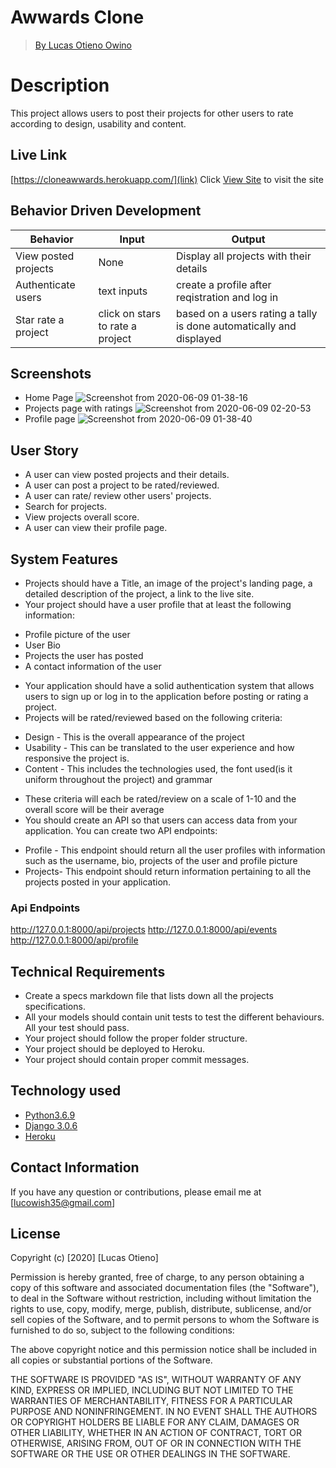 # Awwards Clone

> [By Lucas Otieno Owino](https://github.com/OwinoLucas)

# Description
This project allows users to post their projects for other users to rate according to design, usability and content.
## Live Link
[https://cloneawwards.herokuapp.com/](link)
Click [View Site](https://cloneawwards.herokuapp.com/) to visit the site
## Behavior Driven Development
| Behavior            | Input                         | Output                        |
| ------------------- | ----------------------------- | ----------------------------- |
| View posted projects | None | Display all projects with their details|
| Authenticate users | text inputs | create a profile after reqistration and log in|
| Star rate a project| click on stars to rate a project| based on a users rating a tally is done automatically and displayed|
## Screenshots
* Home Page
![Screenshot from 2020-06-09 01-38-16](https://user-images.githubusercontent.com/60548928/84087131-2ec40700-a9f2-11ea-8340-974e3f0b218f.png)
* Projects page with ratings
![Screenshot from 2020-06-09 02-20-53](https://user-images.githubusercontent.com/60548928/84089543-e576b600-a9f7-11ea-9074-e1b52161d3ea.png)
* Profile page
![Screenshot from 2020-06-09 01-38-40](https://user-images.githubusercontent.com/60548928/84087146-34215180-a9f2-11ea-9f84-3f584129739e.png)
## User Story
- A user can view posted projects and their details.
- A user can post a project to be rated/reviewed.
- A user can rate/ review other users' projects.
- Search for projects.
- View projects overall score.
- A user can view their profile page.
## System Features
* Projects should have a Title, an image of the project's landing page, a detailed description of the project, a link to the live site.
* Your project should have a user profile that at least the following information:

- Profile picture of the user
- User Bio
- Projects the user has posted
- A contact information of the user
* Your application should have a solid authentication system that allows users to sign up or log in to the application before posting or rating a project.
* Projects will be rated/reviewed based on the following criteria:

- Design - This is the overall appearance of the project
- Usability - This can be translated to the user experience and how responsive the project is.
- Content - This includes the technologies used, the font used(is it uniform throughout the project) and grammar
* These criteria will each be rated/review on a scale of 1-10 and the overall score will be their average
* You should create an API so that users can access data from your application. You can create two API endpoints:

- Profile - This endpoint should return all the user profiles with information such as the username, bio, projects of the user and profile picture
- Projects- This endpoint should return information pertaining to all the projects posted in your application.
### Api Endpoints
http://127.0.0.1:8000/api/projects
http://127.0.0.1:8000/api/events
http://127.0.0.1:8000/api/profile
## Technical Requirements
* Create a specs markdown file that lists down all the projects specifications.
* All your models should contain unit tests to test the different behaviours. All your test should pass.
* Your project should follow the proper folder structure.
* Your project should be deployed to Heroku.
* Your project should contain proper commit messages.
## Technology used
- [Python3.6.9](https://www.python.org/)
- [Django 3.0.6](https://docs.djangoproject.com/en/2.2/)
- [Heroku](https://heroku.com)
## Contact Information
If you have any question or contributions, please email me at [lucowish35@gmail.com]
## License
Copyright (c) [2020] [Lucas Otieno]

Permission is hereby granted, free of charge, to any person obtaining a copy
of this software and associated documentation files (the "Software"), to deal
in the Software without restriction, including without limitation the rights
to use, copy, modify, merge, publish, distribute, sublicense, and/or sell
copies of the Software, and to permit persons to whom the Software is
furnished to do so, subject to the following conditions:

The above copyright notice and this permission notice shall be included in all
copies or substantial portions of the Software.

THE SOFTWARE IS PROVIDED "AS IS", WITHOUT WARRANTY OF ANY KIND, EXPRESS OR
IMPLIED, INCLUDING BUT NOT LIMITED TO THE WARRANTIES OF MERCHANTABILITY,
FITNESS FOR A PARTICULAR PURPOSE AND NONINFRINGEMENT. IN NO EVENT SHALL THE
AUTHORS OR COPYRIGHT HOLDERS BE LIABLE FOR ANY CLAIM, DAMAGES OR OTHER
LIABILITY, WHETHER IN AN ACTION OF CONTRACT, TORT OR OTHERWISE, ARISING FROM,
OUT OF OR IN CONNECTION WITH THE SOFTWARE OR THE USE OR OTHER DEALINGS IN THE
SOFTWARE.